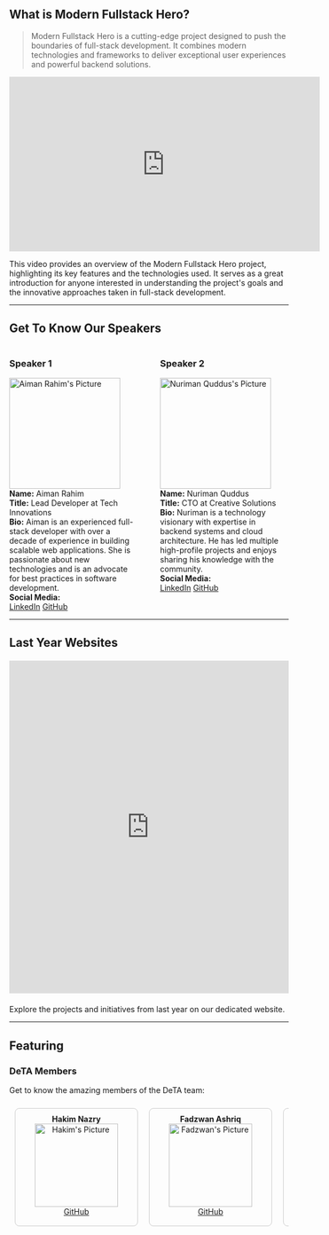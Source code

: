 

## What is Modern Fullstack Hero?

> Modern Fullstack Hero is a cutting-edge project designed to push the boundaries of full-stack development. It combines modern technologies and frameworks to deliver exceptional user experiences and powerful backend solutions.


<iframe width="560" height="315" src="https://www.youtube.com/embed/8KaJRw-rfn8" frameborder="0" allowfullscreen></iframe>

<p> This video provides an overview of the Modern Fullstack Hero project, highlighting its key features and the technologies used. It serves as a great introduction for anyone interested in understanding the project's goals and the innovative approaches taken in full-stack development. </p>

---

## Get To Know Our Speakers

<div style="display: flex; justify-content: space-between;">

  <div style="flex: 1; margin-right: 20px;">
    <h3>Speaker 1</h3>
    <img src="https://media.licdn.com/dms/image/v2/D5603AQF3TGEllGtLXQ/profile-displayphoto-shrink_800_800/profile-displayphoto-shrink_800_800/0/1725545171953?e=1733356800&v=beta&t=8UlkXUSwyX7-3-O-gaNiUksyectk53Bkgt40o89shC0" alt="Aiman Rahim's Picture" width="200" />  
    <strong>Name:</strong> Aiman Rahim<br>
    <strong>Title:</strong> Lead Developer at Tech Innovations<br>
    <strong>Bio:</strong> Aiman is an experienced full-stack developer with over a decade of experience in building scalable web applications. She is passionate about new technologies and is an advocate for best practices in software development.<br>
    <strong>Social Media:</strong><br>
     <a href="https://www.linkedin.com/in/aiman-rahim-grad-eng-4267091a3/">LinkedIn</a>  
     <a href="https://github.com/plashspeed-aiman">GitHub</a>  
  </div>

  <div style="flex: 1; margin-left: 20px;">
    <h3>Speaker 2</h3>
    <img src="https://media.licdn.com/dms/image/v2/D5603AQH-8rD1L-nJXg/profile-displayphoto-shrink_800_800/profile-displayphoto-shrink_800_800/0/1719680583895?e=1733356800&v=beta&t=XSuWgjVX5iWnr1MQlBcGM2mLNnu0WV2MW_f0CuMcZY0" alt="Nuriman Quddus's Picture" width="200" />  
    <strong>Name:</strong> Nuriman Quddus<br>
    <strong>Title:</strong> CTO at Creative Solutions<br>
    <strong>Bio:</strong> Nuriman is a technology visionary with expertise in backend systems and cloud architecture. He has led multiple high-profile projects and enjoys sharing his knowledge with the community.<br>
    <strong>Social Media:</strong><br>
   <a href="https://www.linkedin.com/in/nuriman-quddus/">LinkedIn</a>  
    <a href="https://github.com/nurimanquddus">GitHub</a>  
  </div>

</div>


---

## Last Year Websites

<div style="display: flex; justify-content: center; margin: 20px 0;">
  <iframe src="https://ame-portfolio.vercel.app" width="800" height="600" frameborder="0" allowfullscreen></iframe>
</div>
<p>Explore the projects and initiatives from last year on our dedicated website.</p>

---


## Featuring

### DeTA Members

Get to know the amazing members of the DeTA team:

<div style="display: flex; overflow-x: auto; padding: 10px;">

  <div style="flex: 0 0 auto; width: 200px; margin-right: 20px; border: 1px solid #ccc; border-radius: 8px; padding: 10px; text-align: center;">
    <strong>Hakim Nazry</strong><br>
    <img src="https://media.licdn.com/dms/image/v2/C5603AQGFQo-iw7WstQ/profile-displayphoto-shrink_200_200/profile-displayphoto-shrink_200_200/0/1659781254837?e=1733356800&v=beta&t=cd8IByr0dDdZKPmNQuLjA1laf8UuCf-hZ4IYhwhtxM0" alt="Hakim's Picture" width="150" /><br>
    <a href="https://github.com/hakim24">GitHub</a>
  </div>

  <div style="flex: 0 0 auto; width: 200px; margin-right: 20px; border: 1px solid #ccc; border-radius: 8px; padding: 10px; text-align: center;">
    <strong>Fadzwan Ashriq</strong><br>
    <img src="https://media.licdn.com/dms/image/v2/D5603AQFjnEYBYqhxNg/profile-displayphoto-shrink_200_200/profile-displayphoto-shrink_200_200/0/1701235183731?e=1733356800&v=beta&t=sEvxMAhkXsjoa2evRzFKFPj3GHStC9ZmUwd_mOL8wFg" alt="Fadzwan's Picture" width="150" /><br>
    <a href="https://github.com/6661647a77616e">GitHub</a>
  </div>

  <div style="flex: 0 0 auto; width: 200px; margin-right: 20px; border: 1px solid #ccc; border-radius: 8px; padding: 10px; text-align: center;">
    <strong>Elyas Asmad</strong><br>
    <img src="https://media.licdn.com/dms/image/v2/D5603AQHRf4mrkYNVmg/profile-displayphoto-shrink_800_800/profile-displayphoto-shrink_800_800/0/1709062705564?e=1733356800&v=beta&t=j9yNQhbPrt4CxXVUVRI8IZGJFkRpj1erci7dSfEuNCQ" alt="Elyas Asmad's Picture" width="150" /><br>
    <a href="https://github.com/elyasasmad">GitHub</a>
  </div>

  <div style="flex: 0 0 auto; width: 200px; margin-right: 20px; border: 1px solid #ccc; border-radius: 8px; padding: 10px; text-align: center;">
    <strong>Haikal Akif</strong><br>
    <img src="https://media.licdn.com/dms/image/v2/C5603AQHRr_3MzzwpPg/profile-displayphoto-shrink_200_200/profile-displayphoto-shrink_200_200/0/1653537110590?e=1733356800&v=beta&t=7P5qp5AbEYz0TYbXCwDrMEJADae1HtYga-qSPdmyLLk" alt="Haikal Akif's Picture" width="150" /><br>
    <a href="https://github.com/haikalakif">GitHub</a>
  </div>

  <!-- <div style="flex: 0 0 auto; width: 200px; margin-right: 20px; border: 1px solid #ccc; border-radius: 8px; padding: 10px; text-align: center;">
    <strong>Haikal Akif</strong><br>
    <img src="https://media.licdn.com/dms/image/v2/C5603AQHRr_3MzzwpPg/profile-displayphoto-shrink_200_200/profile-displayphoto-shrink_200_200/0/1653537110590?e=1733356800&v=beta&t=7P5qp5AbEYz0TYbXCwDrMEJADae1HtYga-qSPdmyLLk" alt="Haikal Akif's Picture" width="150" /><br>
    <a href="https://github.com/haikalakif">GitHub</a>
  </div>


  <div style="flex: 0 0 auto; width: 200px; margin-right: 20px; border: 1px solid #ccc; border-radius: 8px; padding: 10px; text-align: center;">
    <strong>Haikal Akif</strong><br>
    <img src="https://media.licdn.com/dms/image/v2/C5603AQHRr_3MzzwpPg/profile-displayphoto-shrink_200_200/profile-displayphoto-shrink_200_200/0/1653537110590?e=1733356800&v=beta&t=7P5qp5AbEYz0TYbXCwDrMEJADae1HtYga-qSPdmyLLk" alt="Haikal Akif's Picture" width="150" /><br>
    <a href="https://github.com/haikalakif">GitHub</a>
  </div>


  <div style="flex: 0 0 auto; width: 200px; margin-right: 20px; border: 1px solid #ccc; border-radius: 8px; padding: 10px; text-align: center;">
    <strong>Haikal Akif</strong><br>
    <img src="https://media.licdn.com/dms/image/v2/C5603AQHRr_3MzzwpPg/profile-displayphoto-shrink_200_200/profile-displayphoto-shrink_200_200/0/1653537110590?e=1733356800&v=beta&t=7P5qp5AbEYz0TYbXCwDrMEJADae1HtYga-qSPdmyLLk" alt="Haikal Akif's Picture" width="150" /><br>
    <a href="https://github.com/haikalakif">GitHub</a>
  </div>


  <div style="flex: 0 0 auto; width: 200px; margin-right: 20px; border: 1px solid #ccc; border-radius: 8px; padding: 10px; text-align: center;">
    <strong>Haikal Akif</strong><br>
    <img src="https://media.licdn.com/dms/image/v2/C5603AQHRr_3MzzwpPg/profile-displayphoto-shrink_200_200/profile-displayphoto-shrink_200_200/0/1653537110590?e=1733356800&v=beta&t=7P5qp5AbEYz0TYbXCwDrMEJADae1HtYga-qSPdmyLLk" alt="Haikal Akif's Picture" width="150" /><br>
    <a href="https://github.com/haikalakif">GitHub</a>
  </div>

  <div style="flex: 0 0 auto; width: 200px; margin-right: 20px; border: 1px solid #ccc; border-radius: 8px; padding: 10px; text-align: center;">
    <strong>Haikal Akif</strong><br>
    <img src="https://media.licdn.com/dms/image/v2/C5603AQHRr_3MzzwpPg/profile-displayphoto-shrink_200_200/profile-displayphoto-shrink_200_200/0/1653537110590?e=1733356800&v=beta&t=7P5qp5AbEYz0TYbXCwDrMEJADae1HtYga-qSPdmyLLk" alt="Haikal Akif's Picture" width="150" /><br>
    <a href="https://github.com/haikalakif">GitHub</a>
  </div>

</div> -->

---


## Visit Motion U Website

<div style="display: flex; align-items: center; padding: 10px; border: 2px solid #007BFF; border-radius: 8px; background-color: #f0f8ff; transition: transform 0.3s;">

  <a href="https://www.motionu.club" style="text-decoration: none; color: #007BFF; font-size: 18px; font-weight: bold; margin-right: 10px;">
    Explore more about our projects and initiatives on the Motion U Website
  </a>
  
  <img src="https://example.com/your-image.jpg" alt="Motion U Logo" width="50" height="50" style="border-radius: 50%;">

</div>

<style>
  div:hover {
    transform: scale(1.05);
    box-shadow: 0 4px 15px rgba(0, 123, 255, 0.3);
  }
</style>

---
---
